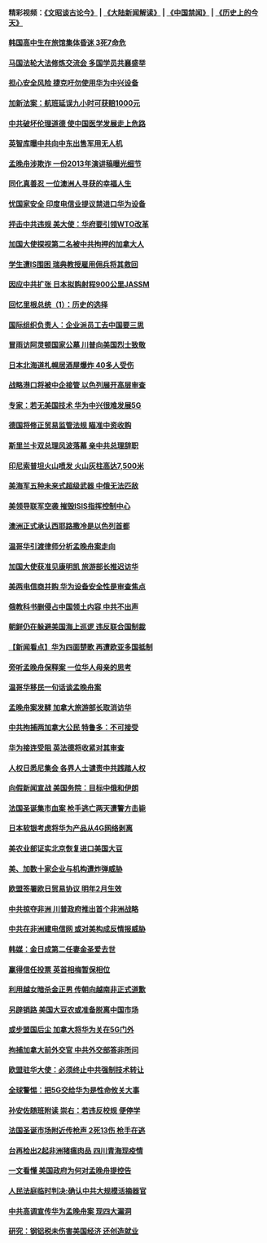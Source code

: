 #### 精彩视频：[《文昭谈古论今》](https://github.com/gfw-breaker/wenzhao/blob/master/README.md?t=12181530) | [《大陆新闻解读》](https://github.com/gfw-breaker/ntdtv-comedy/blob/master/README.md?t=12181530) | [《中国禁闻》](https://github.com/gfw-breaker/ntdtv-news/blob/master/README.md?t=12181530) | [《历史上的今天》](https://github.com/gfw-breaker/today-in-history/blob/master/README.md?t=12181530) 

#### [韩国高中生在旅馆集体昏迷 3死7命危](../pages/nsc418/n10917805.md?t=12181530) 

#### [马国法轮大法修炼交流会 多国学员共襄盛举](../pages/nsc418/n10916286.md?t=12181530) 

#### [担心安全风险 捷克吁勿使用华为中兴设备](../pages/nsc418/n10916667.md?t=12181530) 

#### [加新法案：航班延误九小时可获赔1000元](../pages/nsc418/n10917325.md?t=12181530) 

#### [中共破坏伦理道德 使中国医学发展走上危路](../pages/nsc418/n10916806.md?t=12181530) 

#### [英智库曝中共向中东出售军用无人机](../pages/nsc418/n10916426.md?t=12181530) 

#### [孟晚舟涉欺诈 一份2013年演讲稿曝光细节](../pages/nsc418/n10916405.md?t=12181530) 

#### [同化真善忍 一位澳洲人寻获的幸福人生](../pages/nsc418/n10916061.md?t=12181530) 

#### [忧国家安全 印度电信业提议禁进口华为设备](../pages/nsc418/n10916414.md?t=12181530) 

#### [抨击中共违规 美大使：华府要引领WTO改革](../pages/nsc418/n10916337.md?t=12181530) 

#### [加国大使探视第二名被中共拘押的加拿大人](../pages/nsc418/n10916036.md?t=12181530) 

#### [学生遭IS围困 瑞典教授雇用佣兵将其救回](../pages/nsc418/n10915702.md?t=12181530) 

#### [因应中共扩张 日本拟购射程900公里JASSM](../pages/nsc418/n10915667.md?t=12181530) 

#### [回忆里根总统（1）：历史的选择](../pages/nsc418/n10915488.md?t=12181530) 

#### [国际组织负责人：企业派员工去中国要三思](../pages/nsc418/n10914918.md?t=12181530) 

#### [冒雨访阿灵顿国家公墓 川普向美国烈士致敬](../pages/nsc418/n10914684.md?t=12181530) 

#### [日本北海道札幌居酒屋爆炸 40多人受伤](../pages/nsc418/n10914726.md?t=12181530) 

#### [战略港口将被中企接管 以色列展开高层审查](../pages/nsc418/n10914656.md?t=12181530) 

#### [专家：若无美国技术 华为中兴很难发展5G](../pages/nsc418/n10913393.md?t=12181530) 

#### [德国将修正贸易监管法规 瞄准中资收购](../pages/nsc418/n10914486.md?t=12181530) 

#### [斯里兰卡双总理风波落幕 亲中共总理辞职](../pages/nsc418/n10914382.md?t=12181530) 

#### [印尼索普坦火山喷发 火山灰柱高达7,500米](../pages/nsc418/n10914220.md?t=12181530) 

#### [美海军五种未来式超级武器 中俄无法匹敌](../pages/nsc418/n10913021.md?t=12181530) 

#### [美领导联军空袭 摧毁ISIS指挥控制中心](../pages/nsc418/n10913380.md?t=12181530) 

#### [澳洲正式承认西耶路撒冷是以色列首都](../pages/nsc418/n10913314.md?t=12181530) 

#### [温哥华引渡律师分析孟晚舟案走向](../pages/nsc418/n10911970.md?t=12181530) 

#### [加国大使获准见康明凯 旅游部长推迟访华](../pages/nsc418/n10912174.md?t=12181530) 

#### [美两电信商并购 华为设备安全性是审查焦点](../pages/nsc418/n10911931.md?t=12181530) 

#### [俄教科书删侵占中国领土内容 中共不出声](../pages/nsc418/n10911833.md?t=12181530) 

#### [朝鲜仍在躲避美国海上巡逻 违反联合国制裁](../pages/nsc418/n10911824.md?t=12181530) 

#### [【新闻看点】华为四面楚歌 再遭欧亚多国抵制](../pages/nsc418/n10911314.md?t=12181530) 

#### [旁听孟晚舟保释案 一位华人母亲的思考](../pages/nsc418/n10911766.md?t=12181530) 

#### [温哥华移民一句话谈孟晚舟案](../pages/nsc418/n10911793.md?t=12181530) 

#### [孟晚舟案发酵 加拿大旅游部长取消访华](../pages/nsc418/n10911719.md?t=12181530) 

#### [中共拘捕两加拿大公民 特鲁多：不可接受](../pages/nsc418/n10911648.md?t=12181530) 

#### [华为接连受阻 英法德将收紧对其审查](../pages/nsc418/n10911004.md?t=12181530) 

#### [人权日悉尼集会 各界人士谴责中共践踏人权](../pages/nsc418/n10910874.md?t=12181530) 

#### [向假新闻宣战 美国务院：目标中俄和伊朗](../pages/nsc418/n10909483.md?t=12181530) 

#### [法国圣诞集市血案 枪手逃亡两天遭警方击毙](../pages/nsc418/n10909711.md?t=12181530) 

#### [日本软银考虑将华为产品从4G网络剥离](../pages/nsc418/n10909502.md?t=12181530) 

#### [美农业部证实北京恢复进口美国大豆](../pages/nsc418/n10909553.md?t=12181530) 

#### [美、加数十家企业与机构遭炸弹威胁](../pages/nsc418/n10909561.md?t=12181530) 

#### [欧盟签署欧日贸易协议  明年2月生效](../pages/nsc418/n10909022.md?t=12181530) 

#### [中共掠夺非洲 川普政府推出首个非洲战略](../pages/nsc418/n10909107.md?t=12181530) 

#### [中共在非洲建电信网 或对美构成反情报威胁](../pages/nsc418/n10908572.md?t=12181530) 

#### [韩媒：金日成第二任妻金圣爱去世](../pages/nsc418/n10907348.md?t=12181530) 

#### [赢得信任投票 英首相梅暂保相位](../pages/nsc418/n10907229.md?t=12181530) 

#### [利用越女暗杀金正男 传朝向越南非正式道歉](../pages/nsc418/n10907137.md?t=12181530) 

#### [另辟销路 美国大豆农或准备脱离中国市场](../pages/nsc418/n10906755.md?t=12181530) 

#### [或步盟国后尘 加拿大将华为关在5G门外](../pages/nsc418/n10906948.md?t=12181530) 

#### [拘捕加拿大前外交官 中共外交部答非所问](../pages/nsc418/n10906805.md?t=12181530) 

#### [欧盟驻华大使：必须终止中共强制技术转让](../pages/nsc418/n10906425.md?t=12181530) 

#### [全球警惕：把5G交给华为是性命攸关大事](../pages/nsc418/n10906129.md?t=12181530) 

#### [孙安佐随班附读 崇右：若违反校规 便停学](../pages/nsc418/n10906519.md?t=12181530) 

#### [法国圣诞市场附近传枪声 2死13伤 枪手在逃](../pages/nsc418/n10906474.md?t=12181530) 

#### [台再检出2起非洲猪瘟肉品 四川青海现疫情](../pages/nsc418/n10905719.md?t=12181530) 

#### [一文看懂 美国政府为何对孟晚舟提控告](../pages/nsc418/n10904250.md?t=12181530) 

#### [人民法庭临时判决:确认中共大规模活摘器官](../pages/nsc418/n10905079.md?t=12181530) 

#### [中共高调宣传华为孟晚舟案 现四大漏洞](../pages/nsc418/n10904788.md?t=12181530) 

#### [研究：钢铝税未伤害美国经济 还创造就业](../pages/nsc418/n10904853.md?t=12181530) 

